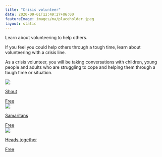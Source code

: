 ```yaml
---
title: "Crisis volunteer"
date: 2020-09-01T12:49:27+06:00
featureImage: images/ma/placeholder.jpeg
layout: static
---
```


Learn about volunteering to help others.

If you feel you could help others through a tough time, learn about volunteering with a crisis line.

As a crisis volunteer, you will be taking conversations with children, young people and adults who are struggling to cope and helping them through a tough time or situation.

<a class="ma-link" href="https://giveusashout.org/get-involved/volunteer-shout/"><div class="ma-card ma-card-Learning"><div class="ma-icon"><img src ="/images/icon-check.png"/></div><div class="ma-name"><p>Shout</p></div><div class="ma-paid-text"><span>Free</span></div></div></a><a class="ma-link" href="https://www.samaritans.org/wales/support-us/volunteer/"><div class="ma-card ma-card-Learning"><div class="ma-icon"><img src ="/images/icon-check.png"/></div><div class="ma-name"><p>Samaritans</p></div><div class="ma-paid-text"><span>Free</span></div></div></a><a class="ma-link" href="https://www.headstogether.org.uk/volunteer/"><div class="ma-card ma-card-Learning"><div class="ma-icon"><img src ="/images/icon-check.png"/></div><div class="ma-name"><p>Heads together</p></div><div class="ma-paid-text"><span>Free</span></div></div></a>  

<br/><br/>






